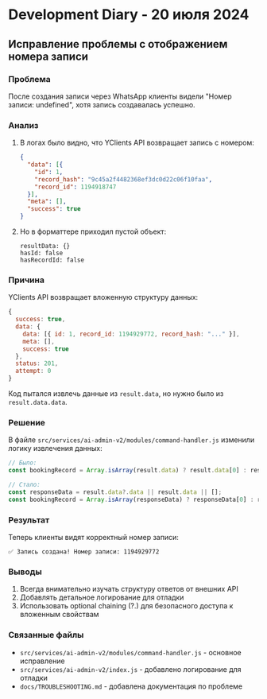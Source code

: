 # Development Diary - 20 июля 2024

## Исправление проблемы с отображением номера записи

### Проблема
После создания записи через WhatsApp клиенты видели "Номер записи: undefined", хотя запись создавалась успешно.

### Анализ
1. В логах было видно, что YClients API возвращает запись с номером:
   ```json
   {
     "data": [{
       "id": 1,
       "record_hash": "9c45a2f4482368ef3dc0d22c06f10faa",
       "record_id": 1194918747
     }],
     "meta": [],
     "success": true
   }
   ```

2. Но в форматтере приходил пустой объект:
   ```
   resultData: {}
   hasId: false
   hasRecordId: false
   ```

### Причина
YClients API возвращает вложенную структуру данных:
```javascript
{
  success: true,
  data: {
    data: [{ id: 1, record_id: 1194929772, record_hash: "..." }],
    meta: [],
    success: true
  },
  status: 201,
  attempt: 0
}
```

Код пытался извлечь данные из `result.data`, но нужно было из `result.data.data`.

### Решение
В файле `src/services/ai-admin-v2/modules/command-handler.js` изменили логику извлечения данных:

```javascript
// Было:
const bookingRecord = Array.isArray(result.data) ? result.data[0] : result.data;

// Стало:
const responseData = result.data?.data || result.data || [];
const bookingRecord = Array.isArray(responseData) ? responseData[0] : responseData;
```

### Результат
Теперь клиенты видят корректный номер записи:
```
✅ Запись создана! Номер записи: 1194929772
```

### Выводы
1. Всегда внимательно изучать структуру ответов от внешних API
2. Добавлять детальное логирование для отладки
3. Использовать optional chaining (?.) для безопасного доступа к вложенным свойствам

### Связанные файлы
- `src/services/ai-admin-v2/modules/command-handler.js` - основное исправление
- `src/services/ai-admin-v2/index.js` - добавлено логирование для отладки
- `docs/TROUBLESHOOTING.md` - добавлена документация по проблеме